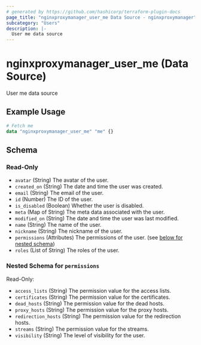 ```yaml
---
# generated by https://github.com/hashicorp/terraform-plugin-docs
page_title: "nginxproxymanager_user_me Data Source - nginxproxymanager"
subcategory: "Users"
description: |-
  User me data source
---
```


# nginxproxymanager_user_me (Data Source)

User me data source

## Example Usage

```terraform
# Fetch me
data "nginxproxymanager_user_me" "me" {}
```

<!-- schema generated by tfplugindocs -->
## Schema

### Read-Only

- `avatar` (String) The avatar of the user.
- `created_on` (String) The date and time the user was created.
- `email` (String) The email of the user.
- `id` (Number) The ID of the user.
- `is_disabled` (Boolean) Whether the user is disabled.
- `meta` (Map of String) The meta data associated with the user.
- `modified_on` (String) The date and time the user was last modified.
- `name` (String) The name of the user.
- `nickname` (String) The nickname of the user.
- `permissions` (Attributes) The permissions of the user. (see [below for nested schema](#nestedatt--permissions))
- `roles` (List of String) The roles of the user.

<a id="nestedatt--permissions"></a>
### Nested Schema for `permissions`

Read-Only:

- `access_lists` (String) The permission value for the access lists.
- `certificates` (String) The permission value for the certificates.
- `dead_hosts` (String) The permission value for the dead hosts.
- `proxy_hosts` (String) The permission value for the proxy hosts.
- `redirection_hosts` (String) The permission value for the redirection hosts.
- `streams` (String) The permission value for the streams.
- `visibility` (String) The level of visibility for the user.
